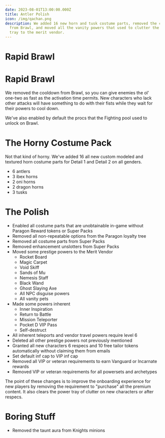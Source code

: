 ```yaml
---
date: 2023-08-01T13:00:00.000Z
title: Antler Polish
icon: /img/qachan.png
description: We added 16 new horn and tusk costume parts, removed the cooldown
  from Brawl, and moved all the vanity powers that used to clutter the power
  tray to the merit vendor.
---
```

# Rapid Brawl
# Rapid Brawl

We removed the cooldown from Brawl, so you can give enemies the ol' one-two as fast as the activation time permits. New characters who lack other attacks will have something to do with their fists while they wait for their powers to cool down.

We've also enabled by default the procs that the Fighting pool used to unlock on Brawl.

# The Horny Costume Pack

Not that kind of horny. We've added 16 all new custom modeled and textured horn costume parts for Detail 1 and Detail 2 on all genders.

* 6 antlers
* 3 ibex horns
* 2 oni horns
* 2 dragon horns
* 3 tusks

# The Polish

* Enabled all costume parts that are unobtainable in-game without Paragon Reward tokens or Super Packs 
* Removed all non-repeatable options from the Paragon loyalty tree
* Removed all costume parts from Super Packs
* Removed enhancement unslotters from Super Packs
* Moved some prestige powers to the Merit Vendor
    * Rocket Board
    * Magic Carpet
    * Void Skiff
    * Sands of Mu
    * Nemesis Staff
    * Black Wand
    * Ghost Slaying Axe
    * All NPC disguise powers
    * All vanity pets
* Made some powers inherent
    * Inner Inspiration
    * Return to Battle
    * Mission Teleporter
    * Pocket D VIP Pass
    * Self-destruct
* All inherent teleports and vendor travel powers require level 6
* Deleted all other prestige powers not previously mentioned
* Granted all new characters 6 respecs and 10 free tailor tokens automatically without claiming them from emails
* Set default inf cap to VIP inf cap
* Removed all VIP or veteran requirements to earn Vanguard or Incarnate rewards
* Removed VIP or veteran requirements for all powersets and archetypes

The point of these changes is to improve the onboarding experience for new players by removing the requirement to "purchase" all the premium content. It also clears the power tray of clutter on new characters or after respecs.

# Boring Stuff

* Removed the taunt aura from Knights minions
